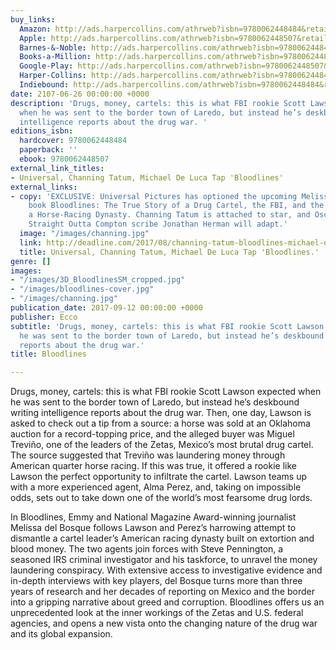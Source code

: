 ```yaml
---
buy_links:
  Amazon: http://ads.harpercollins.com/athrweb?isbn=9780062448484&retailer=amazon&locale=US
  Apple: http://ads.harpercollins.com/athrweb?isbn=9780062448507&retailer=apple&locale=US
  Barnes-&-Noble: http://ads.harpercollins.com/athrweb?isbn=9780062448484&retailer=barnesandnoble&locale=US
  Books-a-Million: http://ads.harpercollins.com/athrweb?isbn=9780062448484&retailer=booksamillion&locale=US
  Google-Play: http://ads.harpercollins.com/athrweb?isbn=9780062448507&retailer=googleplay&locale=US
  Harper-Collins: http://ads.harpercollins.com/athrweb?isbn=9780062448484&retailer=harpercollins&locale=US
  Indiebound: http://ads.harpercollins.com/athrweb?isbn=9780062448484&retailer=indiebound&locale=US
date: 2107-06-26 00:00:00 +0000
description: 'Drugs, money, cartels: this is what FBI rookie Scott Lawson expected
  when he was sent to the border town of Laredo, but instead he’s deskbound writing
  intelligence reports about the drug war. '
editions_isbn:
  hardcover: 9780062448484
  paperback: ''
  ebook: 9780062448507
external_link_titles:
- Universal, Channing Tatum, Michael De Luca Tap 'Bloodlines'
external_links:
- copy: 'EXCLUSIVE: Universal Pictures has optioned the upcoming Melissa Del Bosque
    book Bloodlines: The True Story of a Drug Cartel, the FBI, and the Battle for
    a Horse-Racing Dynasty. Channing Tatum is attached to star, and Oscar-nominated
    Straight Outta Compton scribe Jonathan Herman will adapt.'
  image: "/images/channing.jpg"
  link: http://deadline.com/2017/08/channing-tatum-bloodlines-michael-deluca-jonathan-herman-drug-cartel-fbi-movie-universal-pictures-1202149656
  title: Universal, Channing Tatum, Michael De Luca Tap 'Bloodlines.'
genre: []
images:
- "/images/3D_BloodlinesSM_cropped.jpg"
- "/images/bloodlines-cover.jpg"
- "/images/channing.jpg"
publication_date: 2017-09-12 00:00:00 +0000
publisher: Ecco
subtitle: 'Drugs, money, cartels: this is what FBI rookie Scott Lawson expected when
  he was sent to the border town of Laredo, but instead he’s deskbound writing intelligence
  reports about the drug war.'
title: Bloodlines

---
```

Drugs, money, cartels: this is what FBI rookie Scott Lawson expected when he was sent to the border town of Laredo, but instead he’s deskbound writing intelligence reports about the drug war. Then, one day, Lawson is asked to check out a tip from a source: a horse was sold at an Oklahoma auction for a record-topping price, and the alleged buyer was Miguel Treviño, one of the leaders of the Zetas, Mexico’s most brutal drug cartel. The source suggested that Treviño was laundering money through American quarter horse racing. If this was true, it offered a rookie like Lawson the perfect opportunity to infiltrate the cartel. Lawson teams up with a more experienced agent, Alma Perez, and, taking on impossible odds, sets out to take down one of the world’s most fearsome drug lords.

In Bloodlines, Emmy and National Magazine Award-winning journalist Melissa del Bosque follows Lawson and Perez’s harrowing attempt to dismantle a cartel leader’s American racing dynasty built on extortion and blood money. The two agents join forces with Steve Pennington, a seasoned IRS criminal investigator and his taskforce, to unravel the money laundering conspiracy. With extensive access to investigative evidence and in-depth interviews with key players, del Bosque turns more than three years of research and her decades of reporting on Mexico and the border into a gripping narrative about greed and corruption. Bloodlines offers us an unprecedented look at the inner workings of the Zetas and U.S. federal agencies, and opens a new vista onto the changing nature of the drug war and its global expansion.
